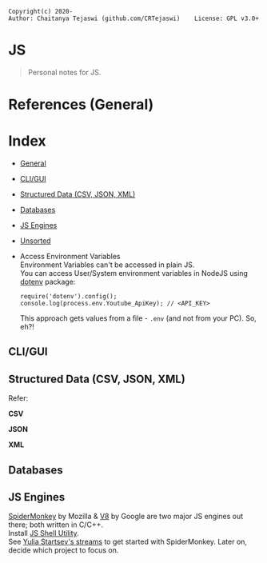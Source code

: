     Copyright(c) 2020-
    Author: Chaitanya Tejaswi (github.com/CRTejaswi)    License: GPL v3.0+


# JS
> Personal notes for JS.

# References (General)

# Index

- [General](#general)
- [CLI/GUI](#cligui)
- [Structured Data (CSV, JSON, XML)](#structured-data-csv-json-xml)
- [Databases](#databases)
- [JS Engines](#js-engines)
- [Unsorted](#Unsorted)


- Access Environment Variables <br>
    Environment Variables can't be accessed in plain JS. <br>
    You can access User/System environment variables in NodeJS using [dotenv](https://github.com/motdotla/dotenv) package:
    ```
    require('dotenv').config();
    console.log(process.env.Youtube_ApiKey); // <API_KEY>
    ```
    This approach gets values from a file - `.env` (and not from your PC). So, eh?!

## CLI/GUI


## Structured Data (CSV, JSON, XML)

Refer:

__CSV__ <br>

__JSON__ <br>

__XML__ <br>

## Databases

## JS Engines

[SpiderMonkey](https://developer.mozilla.org/en-US/docs/Mozilla/Projects/SpiderMonkey) by Mozilla & [V8](https://v8.dev/docs) by Google are two major JS engines out there; both written in C/C++. <br>
Install [JS Shell Utility](https://developer.mozilla.org/en-US/docs/Mozilla/Projects/SpiderMonkey/Introduction_to_the_JavaScript_shell). <br>
See [Yulia Startsev's streams](https://developer.mozilla.com/events/compiler-compiler-yulia-startsev/) to get started with SpiderMonkey. Later on, decide which project to focus on. <br>